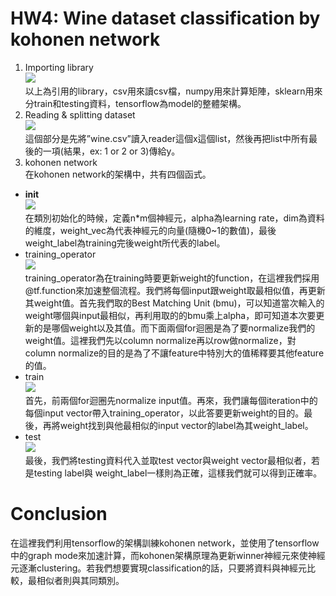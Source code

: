 # HW4: Wine dataset classification by kohonen network
1. Importing library \
![](https://i.imgur.com/5g8FSfa.png) \
以上為引用的library，csv用來讀csv檔，numpy用來計算矩陣，sklearn用來分train和testing資料，tensorflow為model的整體架構。
2. Reading & splitting dataset \
![](https://i.imgur.com/7EqOmUM.png) \
這個部分是先將”wine.csv”讀入reader這個x這個list，然後再把list中所有最後的一項(結果，ex: 1 or 2 or 3)傳給y。 
3. kohonen network \
在kohonen network的架構中，共有四個函式。
  * __init__ \
  ![](https://i.imgur.com/fvGMje6.png) \
  在類別初始化的時候，定義n*m個神經元，alpha為learning rate，dim為資料的維度，weight_vec為代表神經元的向量(隨機0~1的數值)，最後weight_label為training完後weight所代表的label。
  * training_operator \
    ![](https://i.imgur.com/3ycNCL7.png) \
    training_operator為在training時要更新weight的function，在這裡我們採用 @tf.function來加速整個流程。我們將每個input跟weight取最相似值，再更新其weight值。首先我們取的Best Matching Unit (bmu)，可以知道當次輸入的weight哪個與input最相似，再利用取的的bmu乘上alpha，即可知道本次要更新的是哪個weight以及其值。而下面兩個for迴圈是為了要normalize我們的weight值。這裡我們先以column normalize再以row做normalize，對column normalize的目的是為了不讓feature中特別大的值稀釋要其他feature的值。
  * train \
    ![](https://i.imgur.com/NGeJvJD.png) \
  首先，前兩個for迴圈先normalize input值。再來，我們讓每個iteration中的每個input vector帶入training_operator，以此答要更新weight的目的。最後，再將weight找到與他最相似的input vector的label為其weight_label。
  * test \
    ![](https://i.imgur.com/UXxGy1T.png) \
	最後，我們將testing資料代入並取test vector與weight vector最相似者，若是testing label與 weight_label一樣則為正確，這樣我們就可以得到正確率。
  
# Conclusion
在這裡我們利用tensorflow的架構訓練kohonen network，並使用了tensorflow中的graph mode來加速計算，而kohonen架構原理為更新winner神經元來使神經元逐漸clustering。若我們想要實現classification的話，只要將資料與神經元比較，最相似者則與其同類別。

